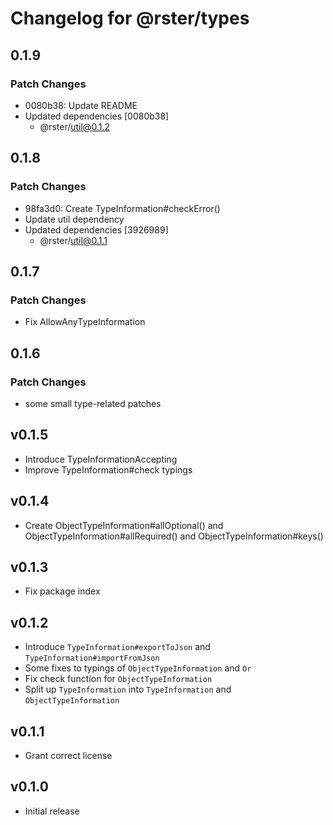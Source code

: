 # Changelog for @rster/types

## 0.1.9

### Patch Changes

- 0080b38: Update README
- Updated dependencies [0080b38]
  - @rster/util@0.1.2

## 0.1.8

### Patch Changes

- 98fa3d0: Create TypeInformation#checkError()
- Update util dependency
- Updated dependencies [3926989]
  - @rster/util@0.1.1

## 0.1.7

### Patch Changes

- Fix AllowAnyTypeInformation

## 0.1.6

### Patch Changes

- some small type-related patches

## v0.1.5

- Introduce TypeInformationAccepting
- Improve TypeInformation#check typings

## v0.1.4

- Create ObjectTypeInformation#allOptional() and ObjectTypeInformation#allRequired() and ObjectTypeInformation#keys()

## v0.1.3

- Fix package index

## v0.1.2

- Introduce `TypeInformation#exportToJson` and `TypeInformation#importFromJson`
- Some fixes to typings of `ObjectTypeInformation` and `Or`
- Fix check function for `ObjectTypeInformation`
- Split up `TypeInformation` into `TypeInformation` and `ObjectTypeInformation`

## v0.1.1

- Grant correct license

## v0.1.0

- Initial release
